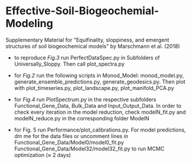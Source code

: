# Effective-Soil-Biogeochemial-Modeling
Supplementary Material for "Equifinality, sloppiness, and emergent structures of soil biogeochemical models" by Marschmann et al. (2018)

* to reproduce *Fig.3* run PerfectDataSpec.py in Subfolders of Universally_Sloppy. Then call plot_spectra.py

* for *Fig.2* run the following scripts in Monod_Model: monod_model.py, generate_ensemble_predictions.py, generate_geodesics.py. Then plot with plot_timeseries.py, plot_landscape.py, plot_manifold_PCA.py

* for *Fig.4* run PlotSpectrum.py in the respective subfolders Functional_Gene_Data, Bulk_Data and Input_Output_Data. In order to check every iteration in the model reduction, check modelN_fit.py and modelN_reduce.py in the corresponding folder ModelN

* for Fig. 5 run Performance/plot_calibrations.py. For model predictions, dm me for the data files or uncomment lines in Functional_Gene_Data/Model0/model0_fit.py Functional_Gene_Data/Model32/model32_fit.py to run MCMC optimization ($\approx$ 2 days)

